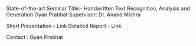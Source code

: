 State-of-the-art Seminar
Title:- Handwritten Text Recognition, Analysis and Generation
Gyan Prabhat
Supervisor: Dr. Anand Mishra

Short Presentation - Link
Detailed Report - Link


Contact : Gyan Prabhat

